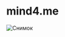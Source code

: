 # mind4.me

![Снимок](https://github.com/vladislavAA/mind4.me/assets/71148826/381249f8-d835-44b6-aa50-39e85cf24916)
